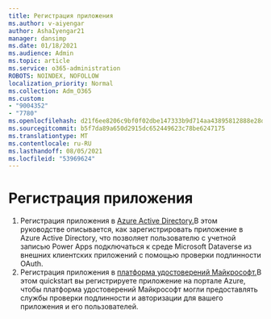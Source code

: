 ```yaml
---
title: Регистрация приложения
ms.author: v-aiyengar
author: AshaIyengar21
manager: dansimp
ms.date: 01/18/2021
ms.audience: Admin
ms.topic: article
ms.service: o365-administration
ROBOTS: NOINDEX, NOFOLLOW
localization_priority: Normal
ms.collection: Adm_O365
ms.custom:
- "9004352"
- "7780"
ms.openlocfilehash: d21f6ee8206c9bf0f02dbe147333b9d714aa43895812888e28d564e37f56dca1
ms.sourcegitcommit: b5f7da89a650d2915dc652449623c78be6247175
ms.translationtype: MT
ms.contentlocale: ru-RU
ms.lasthandoff: 08/05/2021
ms.locfileid: "53969624"
---
```

# <a name="application-registration"></a>Регистрация приложения

1. Регистрация приложения в [Azure Active Directory.](https://docs.microsoft.com/powerapps/developer/data-platform/walkthrough-register-app-azure-active-directory)В этом руководстве описывается, как зарегистрировать приложение в Azure Active Directory, что позволяет пользователю с учетной записью Power Apps подключаться к среде Microsoft Dataverse из внешних клиентских приложений с помощью проверки подлинности OAuth.
1. Регистрация приложения в [платформа удостоверений Майкрософт.](https://docs.microsoft.com/azure/active-directory/develop/quickstart-register-app)В этом quickstart вы регистрируете приложение на портале Azure, чтобы платформа удостоверений Майкрософт могли предоставлять службы проверки подлинности и авторизации для вашего приложения и его пользователей.
